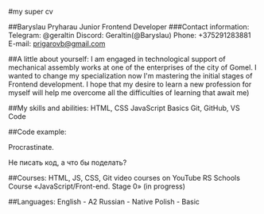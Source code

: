 #my super cv

##Baryslau Pryharau
Junior Frontend Developer
###Contact information:
Telegram: @geraltin
Discord: Geraltin(@Baryslau)
Phone: +375291283881
E-mail: prigarovb@gmail.com

##A little about yourself:
I am engaged in technological support of mechanical assembly works at one of the enterprises of the city of Gomel. I wanted to change my specialization now I'm mastering the initial stages of Frontend development.
I hope that my desire to learn a new profession for myself will help me overcome all the difficulties of learning that await me)

##My skills and abilities:
HTML, CSS
JavaScript Basics
Git, GitHub, VS Code

##Code example:

<div class="advice">
    <p class="logo">Procrastinate.</p>
    <span>Не писать код, а</span>
    <span class="phrase">что бы поделать?</span>
</div>

##Courses:
HTML, JS, CSS, Git video courses on YouTube
RS Schools Course «JavaScript/Front-end. Stage 0» (in progress)

##Languages:
English - A2
Russian - Native
Polish - Basic
